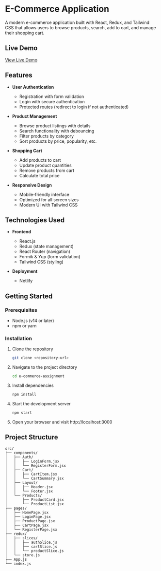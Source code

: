 # E-Commerce Application

A modern e-commerce application built with React, Redux, and Tailwind CSS that allows users to browse products, search, add to cart, and manage their shopping cart.

## Live Demo

[View Live Demo](https://jocular-salmiakki-05650a.netlify.app/)

## Features

- **User Authentication**

  - Registration with form validation
  - Login with secure authentication
  - Protected routes (redirect to login if not authenticated)

- **Product Management**

  - Browse product listings with details
  - Search functionality with debouncing
  - Filter products by category
  - Sort products by price, popularity, etc.

- **Shopping Cart**

  - Add products to cart
  - Update product quantities
  - Remove products from cart
  - Calculate total price

- **Responsive Design**
  - Mobile-friendly interface
  - Optimized for all screen sizes
  - Modern UI with Tailwind CSS

## Technologies Used

- **Frontend**

  - React.js
  - Redux (state management)
  - React Router (navigation)
  - Formik & Yup (form validation)
  - Tailwind CSS (styling)

- **Deployment**
  - Netlify

## Getting Started

### Prerequisites

- Node.js (v14 or later)
- npm or yarn

### Installation

1. Clone the repository
   ```bash
   git clone <repository-url>
   ```
2. Navigate to the project directory
   ```bash
   cd e-commerce-assignment
   ```
3. Install dependencies
   ```bash
   npm install
   ```
4. Start the development server
   ```bash
   npm start
   ```
5. Open your browser and visit http://localhost:3000

## Project Structure

```plaintext
src/
├── components/
│   ├── Auth/
│   │   ├── LoginForm.jsx
│   │   └── RegisterForm.jsx
│   ├── Cart/
│   │   ├── CartItem.jsx
│   │   └── CartSummary.jsx
│   ├── Layout/
│   │   ├── Header.jsx
│   │   └── Footer.jsx
│   └── Products/
│       ├── ProductCard.jsx
│       └── ProductList.jsx
├── pages/
│   ├── HomePage.jsx
│   ├── LoginPage.jsx
│   ├── ProductPage.jsx
│   ├── CartPage.jsx
│   └── RegisterPage.jsx
├── redux/
│   ├── slices/
│   │   ├── authSlice.js
│   │   ├── cartSlice.js
│   │   └── productSlice.js
│   └── store.js
├── App.js
└── index.js
```
